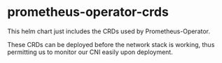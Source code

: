 # prometheus-operator-crds

This helm chart just includes the CRDs used by Prometheus-Operator.

These CRDs can be deployed before the network stack is working, thus permitting us to monitor our CNI easily upon deployment.
